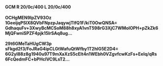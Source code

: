 #### GCM R 20/0c/400 L 20/0c/400
**OCHgMEN9IpZV93Oz**<br/>**1GeeijqPSlX8QVbFNpzpJaqywjTIfQ1F/kiT0OwQNSA=**<br/>**GdhaquFv+3XwyBcMCSoM88h8xyA1vnT598rG3XjC7WMoIOPH+pZkZk6MjQFwniSPZF4pjk15lrSAq8ug...**<br/><br/>
**29t6GMeTaHUgCW3p**<br/>**sFkgd2f3/FoJRaG4ipCLGtWafuQtWfby1T2hlG5E2D4=**<br/>**6G2yl88z8g1940u97T9mXaXzS5cElt4n1WEbh0VZgvfcwKzFs+EeIq/qRs6FcQedmFC+bPHclVC9LsT2...**